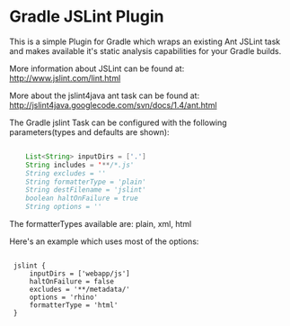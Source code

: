Gradle JSLint Plugin
====================
This is a simple Plugin for Gradle which wraps an existing Ant JSLint task and makes available
it's static analysis capabilities for your Gradle builds.

More information about JSLint can be found at: http://www.jslint.com/lint.html

More about the jslint4java ant task can be found at: http://jslint4java.googlecode.com/svn/docs/1.4/ant.html

The Gradle jslint Task can be configured with the following parameters(types and defaults are shown):

```java

    List<String> inputDirs = ['.']    
    String includes = '**/*.js'
    String excludes = ''
    String formatterType = 'plain'
    String destFilename = 'jslint'
    boolean haltOnFailure = true
    String options = ''    
```

The formatterTypes available are: plain, xml, html

Here's an example which uses most of the options:

```

 jslint {
     inputDirs = ['webapp/js']
     haltOnFailure = false
     excludes = '**/metadata/'
     options = 'rhino'
     formatterType = 'html'
 } 
```

